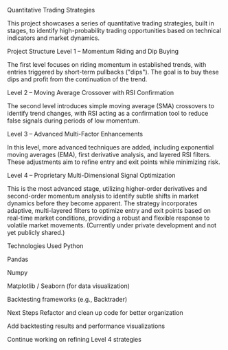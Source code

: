 Quantitative Trading Strategies

This project showcases a series of quantitative trading strategies, built in stages, to identify high-probability trading opportunities based on technical indicators and market dynamics.

Project Structure
Level 1 – Momentum Riding and Dip Buying

The first level focuses on riding momentum in established trends, with entries triggered by short-term pullbacks ("dips"). The goal is to buy these dips and profit from the continuation of the trend.

Level 2 – Moving Average Crossover with RSI Confirmation

The second level introduces simple moving average (SMA) crossovers to identify trend changes, with RSI acting as a confirmation tool to reduce false signals during periods of low momentum.

Level 3 – Advanced Multi-Factor Enhancements

In this level, more advanced techniques are added, including exponential moving averages (EMA), first derivative analysis, and layered RSI filters. These adjustments aim to refine entry and exit points while minimizing risk.

Level 4 – Proprietary Multi-Dimensional Signal Optimization

This is the most advanced stage, utilizing higher-order derivatives and second-order momentum analysis to identify subtle shifts in market dynamics before they become apparent. The strategy incorporates adaptive, multi-layered filters to optimize entry and exit points based on real-time market conditions, providing a robust and flexible response to volatile market movements. (Currently under private development and not yet publicly shared.)

Technologies Used
Python

Pandas

Numpy

Matplotlib / Seaborn (for data visualization)

Backtesting frameworks (e.g., Backtrader)

Next Steps
Refactor and clean up code for better organization

Add backtesting results and performance visualizations

Continue working on refining Level 4 strategies
